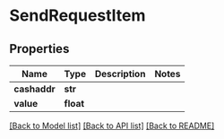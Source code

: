 # SendRequestItem

## Properties
Name | Type | Description | Notes
------------ | ------------- | ------------- | -------------
**cashaddr** | **str** |  | 
**value** | **float** |  | 

[[Back to Model list]](../README.md#documentation-for-models) [[Back to API list]](../README.md#documentation-for-api-endpoints) [[Back to README]](../README.md)


